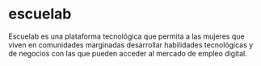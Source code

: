 # escuelab
Escuelab es una plataforma tecnológica que permita a las mujeres que viven en comunidades marginadas desarrollar habilidades tecnológicas y de negocios con las que pueden acceder al mercado de empleo digital.
